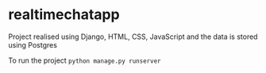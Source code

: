 # realtimechatapp
 Project realised using Django, HTML, CSS, JavaScript and the data is stored using Postgres
 
 To run the project `python manage.py runserver`
